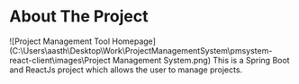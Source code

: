 # About The Project
![Project Management Tool Homepage](C:\Users\aasth\Desktop\Work\ProjectManagementSystem\pmsystem-react-client\images\Project Management System.png)
This is a Spring Boot and ReactJs project which allows the user to manage projects. 
